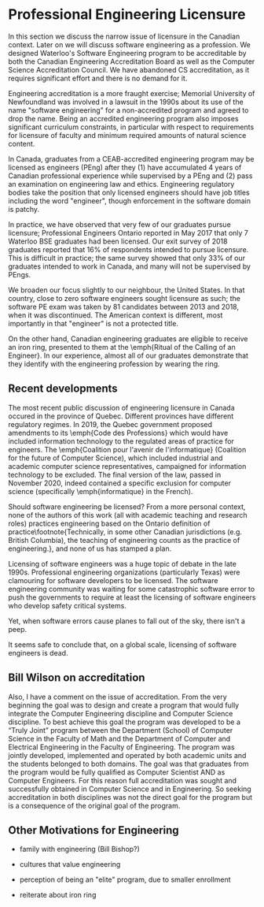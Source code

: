 # Professional Engineering Licensure

In this section we discuss the narrow issue of licensure in the
Canadian context. Later on we will discuss software engineering as a
profession. We designed Waterloo's Software Engineering program to be
accreditable by both the Canadian Engineering Accreditation Board as
well as the Computer Science Accreditation Council. We have abandoned
CS accreditation, as it requires significant effort and there is no
demand for it.

Engineering accreditation is a more fraught exercise; Memorial
University of Newfoundland was involved in a lawsuit in the 1990s
about its use of the name "software engineering" for a non-accredited
program and agreed to drop the name. Being an accredited engineering
program also imposes significant curriculum constraints, in particular
with respect to requirements for licensure of faculty and minimum
required amounts of natural science content.

In Canada, graduates from a CEAB-accredited engineering program may be
licensed as engineers (PEng) after they (1) have accumulated 4 years
of Canadian professional experience while supervised by a PEng and (2)
pass an examination on engineering law and ethics. Engineering
regulatory bodies take the position that only licensed engineers
should have job titles including the word "engineer", though
enforcement in the software domain is patchy.

In practice, we have observed that very few of our graduates pursue
licensure; Professional Engineers Ontario reported in May 2017 that only 7
Waterloo BSE graduates had been licensed. Our exit survey of 2018
graduates reported that 16\% of respondents intended to pursue
licensure. This is difficult in practice; the same survey showed that
only 33\% of our graduates intended to work in Canada, and many will
not be supervised by PEngs.

We broaden our focus slightly to our neighbour, the United States.  In
that country, close to zero software engineers sought licensure as
such; the software PE exam was taken by 81 candidates between 2013 and
2018, when it was discontinued. The American context is different,
most importantly in that "engineer" is not a protected title.

On the other hand, Canadian engineering graduates are eligible to
receive an iron ring, presented to them at the \emph{Ritual of the
Calling of an Engineer}. In our experience, almost all of our
graduates demonstrate that they identify with the engineering
profession by wearing the ring.

## Recent developments

The most recent public discussion of engineering licensure in Canada
occured in the province of Quebec. Different provinces have different
regulatory regimes. In 2019, the Quebec government proposed amendments
to its \emph{Code des Professions} which would have included
information technology to the regulated areas of practice for
engineers. The \emph{Coalition pour l'avenir de l'informatique}
(Coalition for the future of Computer Science), which included
industrial and academic computer science representatives, campaigned
for information technology to be excluded. The final version of the
law, passed in November 2020, indeed contained a specific exclusion for
computer science (specifically \emph{informatique} in the French).

Should software engineering be licensed? From a more personal context,
none of the authors of this work (all with academic teaching and
research roles) practices engineering based on the Ontario definition
of practice\footnote{Technically, in some
other Canadian jurisdictions (e.g. British Columbia), the teaching of
engineering counts as the practice of engineering.}, and none of us
has stamped a plan. 

Licensing of software engineers was a huge topic of debate in the late
1990s. Professional engineering organizations (particularly Texas)
were clamouring for software developers to be licensed. The software
engineering community was waiting for some catastrophic software error
to push the governments to require at least the licensing of software
engineers who develop safety critical systems.

Yet, when software errors cause planes to fall out of the sky, there
isn't a peep.

It seems safe to conclude that, on a global scale, licensing of
software engineers is dead.

## Bill Wilson on accreditation

Also, I have a comment on the issue of accreditation. From the very beginning the goal was to design and create a program that would fully integrate the Computer Engineering discipline and Computer Science discipline. To best achieve this goal the program was developed to be a “Truly Joint” program between the Department (School) of Computer Science in the Faculty of Math and the Department of Computer and Electrical Engineering in the Faculty of Engineering. The program was jointly developed, implemented and operated by both academic units and the students belonged to both domains. The goal was that graduates from the program would be fully qualified as Computer Scientist AND as Computer Engineers. For this reason full accreditation was sought and successfully obtained in Computer Science and in Engineering. So seeking accreditation in both disciplines was not the direct goal for the program but is a consequence of the original goal of the program.

## Other Motivations for Engineering

- family with engineering (Bill Bishop?)
- cultures that value engineering 
- perception of being an "elite" program, due to smaller enrollment

- reiterate about iron ring


